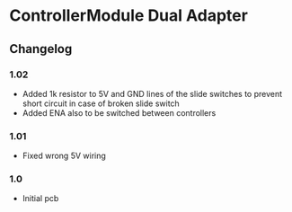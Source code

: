 # ControllerModule Dual Adapter

## Changelog

### 1.02

- Added 1k resistor to 5V and GND lines of the slide switches to prevent short circuit in case of broken slide switch
- Added ENA also to be switched between controllers

### 1.01

- Fixed wrong 5V wiring

### 1.0

- Initial pcb
